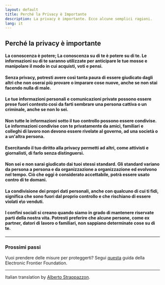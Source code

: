 ```yaml
---
layout: default
title: Perché la Privacy è Importante
description: La privacy è importante. Ecco alcune semplici ragioni.
lang: it
---
```


## Perché la privacy è importante

#### La conoscenza è potere; La conoscenza su di te è potere su di te. Le informazioni su di te saranno utilizzate per anticipare le tue mosse e manipolare il modo in cui acquisti, voti e pensi.

#### Senza privacy, potresti avere così tanta paura di essere giudicato dagli altri che non oserai più provare o imparare cose nuove, anche se non stai facendo nulla di male.

#### Le tue informazioni personali e comunicazioni private possono essere prese fuori contesto così da farti sembrare una persona cattiva o un criminale, anche se non lo sei.

#### Non tutte le informazioni sotto il tuo controllo possono essere condivise. Le informazioni condivise con te privatamente da amici, familiari e colleghi di lavoro non devono essere rivelate al governo, ad una società o a un'altra persona.

#### Esercitando il tuo diritto alla privacy permetti ad altri, come attivisti e giornalisti, di farlo senza distinguersi.

#### Non sei e non sarai giudicato dai tuoi stessi standard. Gli standard variano da persona a persona e da organizzazione a organizzazione ed evolvono nel tempo. Ciò che oggi è considerato accettabile, potrà essere usato contro di te domani.

#### La condivisione dei propri dati personali, anche con qualcuno di cui ti fidi, significa che sono fuori dal proprio controllo e che rischiano di essere violati e\o venduti.

#### I confini sociali si creano quando siamo in grado di mantenere riservate parti della nostra vita. Potresti preferire che alcune persone, come ex partner, datori di lavoro o familiari, non sappiano determinate cose su di te.

---

### Prossimi passi
Vuoi prendere delle misure per proteggerti? Segui [questa](https://ssd.eff.org/) guida della Electronic Frontier Foundation.

---
Italian translation by [Alberto Strappazzon](https://github.com/Strappazzon).
